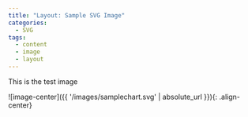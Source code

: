 ```yaml
---
title: "Layout: Sample SVG Image"
categories:
  - SVG
tags:
  - content
  - image
  - layout
---
```

This is the test image

![image-center]({{ '/images/samplechart.svg' | absolute_url }}){: .align-center}
